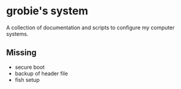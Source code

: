 # grobie's system

A collection of documentation and scripts to configure my computer systems.

## Missing

- secure boot
- backup of header file
- fish setup
